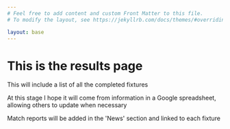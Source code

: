 ```yaml
---
# Feel free to add content and custom Front Matter to this file.
# To modify the layout, see https://jekyllrb.com/docs/themes/#overriding-theme-defaults

layout: base
---
```

<h1>This is the results page</h1>

<p>This will include a list of all the completed fixtures</p>

<p>At this stage I hope it will come from information in a Google spreadsheet, allowing others to update when necessary</p>

<p>Match reports will be added in the 'News' section and linked to each fixture</p>
